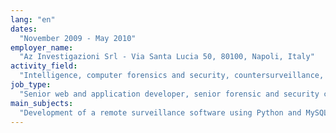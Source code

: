 ```yaml
---
lang: "en"
dates:
  "November 2009 - May 2010"
employer_name:
  "Az Investigazioni Srl - Via Santa Lucia 50, 80100, Napoli, Italy"
activity_field:
  "Intelligence, computer forensics and security, countersurveillance, personal investigations"
job_type:
  "Senior web and application developer, senior forensic and security consultant"
main_subjects:
  "Development of a remote surveillance software using Python and MySQL (subject to a non-disclosure agreement; no further details available), penetration and risk management tests."
---
```

